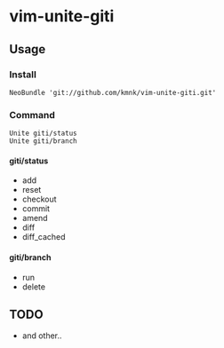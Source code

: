 # vim-unite-giti

## Usage

### Install

    NeoBundle 'git://github.com/kmnk/vim-unite-giti.git'


### Command

    Unite giti/status
    Unite giti/branch


#### giti/status

- add
- reset
- checkout
- commit
- amend
- diff
- diff_cached


#### giti/branch

- run
- delete


## TODO

- and other..
